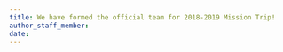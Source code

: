 ```yaml
---
title: We have formed the official team for 2018-2019 Mission Trip!
author_staff_member:
date:
---
```

